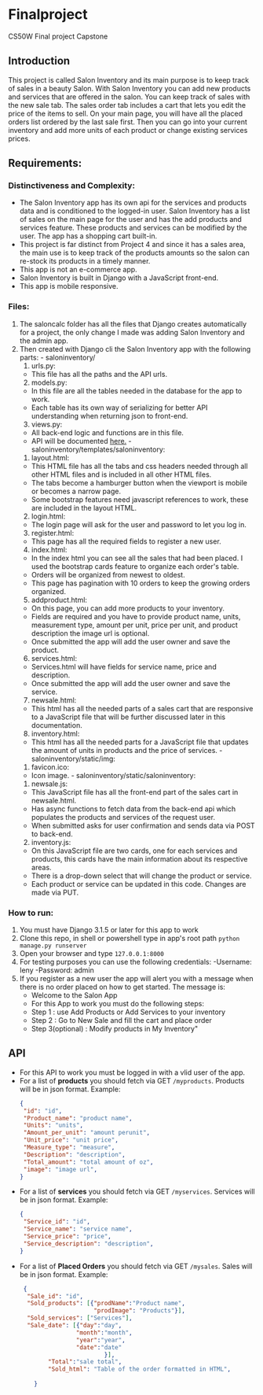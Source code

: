 # Finalproject
CS50W Final project Capstone

## Introduction 
This project is called Salon Inventory and its main purpose is to keep track of sales in a beauty Salon. With Salon Inventory you can add new products and services that are offered in the salon. You can keep track of sales with the new sale tab. The sales order tab includes a cart that lets you edit the price of the items to sell. On your main page, you will have all the placed orders list ordered by the last sale first. Then you can go into your current inventory and add more units of each product or change existing services prices.

## Requirements: 
 ### Distinctiveness and Complexity:
  * The Salon Inventory app has its own api for the services and products data and is conditioned to the logged-in user. Salon Inventory has a list of sales on the main page for the user and has the add products and services feature. These products and services can be modified by the user. The app has a shopping cart built-in.
  * This project is far distinct from Project 4 and since it has a sales area, the main use is to keep track of the products amounts so the salon can re-stock its products in a timely manner.
  * This app is not an e-commerce app.
  * Salon Inventory is built in Django with a JavaScript front-end.
  * This app is mobile responsive.
    
 ### Files:
  1. The saloncalc folder has all the files that Django creates automatically for a project, the only change I made was adding Salon Inventory and the admin app.
  2. Then created with Django cli the Salon Inventory app with the following parts:
    - saloninventory/
      1. urls.py:
        - This file has all the paths and the API urls.
      2. models.py:
        - In this file are all the tables needed in the database for the app to work.
        - Each table has its own way of serializing for better API understanding when returning json to front-end.
      3. views.py:
        - All back-end logic and functions are in this file.
        - API will be documented [here.](https://github.com/leny133/Finalproject/blob/main/README.md#api)
    - saloninventory/templates/saloninventory:
      1. layout.html:
        - This HTML file has all the tabs and css headers needed through all other HTML files and is included in all other HTML files.
        - The tabs become a hamburger button when the viewport is mobile or becomes a narrow page.
        - Some bootstrap features need javascript references to work, these are included in the layout HTML.
      2. login.html:
        - The login page will ask for the user and password to let you log in.
      3. register.html:
        - This page has all the required fields to register a new user.
      4. index.html:
        - In the index html you can see all the sales that had been placed. I used the bootstrap cards feature to organize each order's table.
        - Orders will be organized from newest to oldest.
        - This page has pagination with 10 orders to keep the growing orders organized.
      5. addproduct.html:
        - On this page, you can add more products to your inventory. 
        - Fields are required and you have to provide product name, units, measurement type, amount per unit, price per unit, and product description the image url is optional.
        - Once submitted the app will add the user owner and save the product.
      6. services.html:
        - Services.html will have fields for service name, price and description.
        - Once submitted the app will add the user owner and save the service.
      7. newsale.html:
        - This html has all the needed parts of a sales cart that are responsive to a JavaScript file that will be further discussed later in this documentation.
      8. inventory.html:
        - This html has all the needed parts for a JavaScript file that updates the amount of units in products and the price of services.
    - saloninventory/static/img:
      1. favicon.ico:
        - Icon image.
    - saloninventory/static/saloninventory:
      1. newsale.js:
        - This JavaScript file has all the front-end part of the sales cart in newsale.html.
        - Has async functions to fetch data from the back-end api which populates the products and services of the request user.
        - When submitted asks for user confirmation and sends data via POST to back-end.
      2. inventory.js:
        - On this JavaScript file are two cards, one for each services and products, this cards have the main information about its respective areas.
        - There is a drop-down select that will change the product or service.
        - Each product or service can be updated in this code. Changes are made via PUT.
 ### How to run:
  1. You must have Django 3.1.5 or later for this app to work
  2. Clone this repo, in shell or powershell type in app's root path `python manage.py runserver`
  3. Open your browser and type `127.0.0.1:8000`
  4. For testing purposes you can use the following credentials:
     -Username: leny
     -Password: admin
  5. If you register as a new user the app will alert you with a message when there is no order placed on how to get started. The message is:
     - Welcome to the Salon App
     - For this App to work you must do the following steps:
     - Step 1 : use Add Products or Add Services to your inventory
     - Step 2 : Go to New Sale and fill the cart and place order
     - Step 3(optional) : Modify products in My Inventory"
## API
  - For this API to work you must be logged in with a vlid user of the app.
  - For a list of **products** you should fetch via GET `/myproducts`. Products will be in json format. Example:
    ```json
    {
     "id": "id",
     "Product_name": "product name",
     "Units": "units",
     "Amount_per_unit": "amount perunit",
     "Unit_price": "unit price",
     "Measure_type": "measure",
     "Description": "description",
     "Total_amount": "total amount of oz",
     "image": "image url",
    }
    ```
  - For a list of **services** you should fetch via GET `/myservices`. Services will be in json format. Example:
    ```json
    {
     "Service_id": "id",
     "Service_name": "service name",
     "Service_price": "price",
     "Service_description": "description",
    }
    ```
  - For a list of **Placed Orders** you should fetch via GET `/mysales`. Sales will be in json format. Example:
    ```json
     {
      "Sale_id": "id",
      "Sold_products": [{"prodName":"Product name",
                         "prodImage": "Products"}],
      "Sold_services": ["Services"],
      "Sale_date": [{"day":"day",
                    "month":"month",
                    "year":"year",
                    "date":"date"
                            }],
            "Total":"sale total",
            "Sold_html": "Table of the order formatted in HTML",
            
        }
     ```
